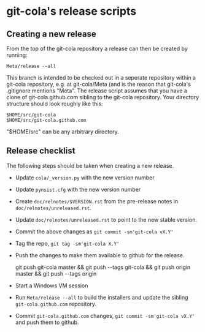 git-cola's release scripts
==========================

Creating a new release
----------------------
From the top of the git-cola repository a release can then be created by
running:

	Meta/release --all

This branch is intended to be checked out in a seperate repository within a
git-cola repository, e.g. at git-cola/Meta (and is the reason that git-cola's
.gitignore mentions "Meta".  The release script assumes that you have a clone
of git-cola.github.com sibling to the git-cola repository.  Your directory
structure should look roughly like this:

	$HOME/src/git-cola
	$HOME/src/git-cola.github.com

"$HOME/src" can be any arbitrary directory.

Release checklist
-----------------
The following steps should be taken when creating a new release.

* Update `cola/_version.py` with the new version number

* Update `pynsist.cfg` with the new version number

* Create `doc/relnotes/$VERSION.rst` from the pre-release notes in
  `doc/relnotes/unreleased.rst`.

* Update `doc/relnotes/unreleased.rst` to point to the new stable version.

* Commit the above changes as `git commit -sm'git-cola vX.Y'`

* Tag the repo, `git tag -sm'git-cola X.Y'`

* Push the changes to make them available to github for the release.

    git push git-cola master &&
    git push --tags git-cola &&
    git push origin master &&
    git push --tags origin

* Start a Windows VM session

* Run `Meta/release --all` to build the installers and update
  the sibling `git-cola.github.com` repository.

* Commit `git-cola.github.com` changes, `git commit -sm'git-cola vX.Y'`
  and push them to github.
